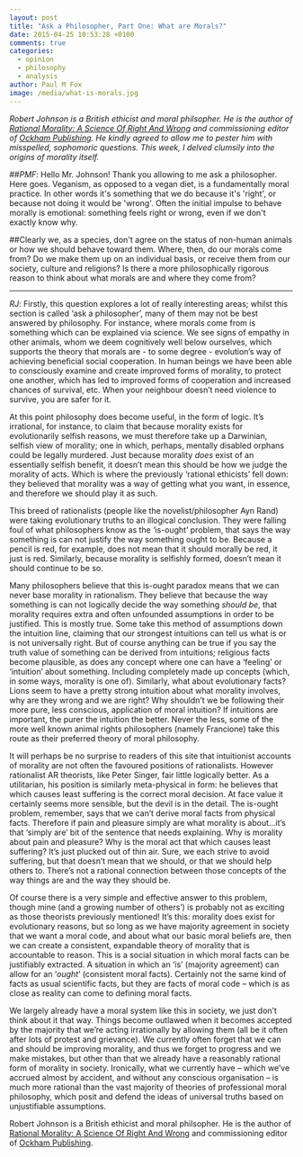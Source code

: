 ```yaml
---
layout: post
title: "Ask a Philosopher, Part One: What are Morals?"
date: 2015-04-25 10:53:28 +0100
comments: true
categories: 
  - opinion
  - philosophy
  - analysis
author: Paul M Fox
image: /media/what-is-morals.jpg
---
```

*Robert Johnson is a British ethicist and moral philsopher. He is the author of <a href="http://www.robertjohnson.org.uk/" target="_blank" class="external-link">Rational Morality: A Science Of Right And Wrong</a> and commissioning editor of <a href="http://ockham-publishing.com/" target="_blank" class="external-link">Ockham Publishing</a>. He kindly agreed to allow me to pester him with misspelled, sophomoric questions. This week, I delved clumsily into the origins of morality itself.*<!--more-->

##*PMF*: Hello Mr. Johnson! Thank you allowing to me ask a philosopher. Here goes. Veganism, as opposed to a vegan diet, is a fundamentally moral practice. In other words it's something that we do because it's 'right', or because not doing it would be 'wrong'. Often the initial impulse to behave morally is emotional: something feels right or wrong, even if we don't exactly know why.

##Clearly we, as a species, don't agree on the status of non-human animals or how we should behave toward them. Where, then, do our morals come from? Do we make them up on an individual basis, or receive them from our society, culture and religions? Is there a more philosophically rigorous reason to think about what morals are and where they come from?
<hr />

*RJ*: Firstly, this question explores a lot of really interesting areas; whilst this section is called ‘ask a philosopher’, many of them may not be best answered by philosophy. For instance, where morals come from is something which can be explained via science. We see signs of empathy in other animals, whom we deem cognitively well below ourselves, which supports the theory that morals are - to some degree - evolution’s way of achieving beneficial social cooperation. In human beings we have been able to consciously examine and create improved forms of morality, to protect one another, which has led to improved forms of cooperation and increased chances of survival, etc. When your neighbour doesn’t need violence to survive, you are safer for it.

At this point philosophy does become useful, in the form of logic. It’s irrational, for instance, to claim that because morality exists for evolutionarily selfish reasons, we must therefore take up a Darwinian, selfish view of morality; one in which, perhaps, mentally disabled orphans could be legally murdered. Just because morality *does* exist of an essentially selfish benefit, it doesn’t mean this should be how we judge the morality of acts. Which is where the previously ‘rational ethicists’ fell down: they believed that morality was a way of getting what you want, in essence, and therefore we should play it as such.

This breed of rationalists (people like the novelist/philosopher Ayn Rand) were taking evolutionary truths to an illogical conclusion. They were falling foul of what philosophers know as the ‘is-ought’ problem, that says the way something is can not justify the way something ought to be. Because a pencil is red, for example, does not mean that it should morally be red, it just is red. Similarly, because morality is selfishly formed, doesn’t mean it should continue to be so.

Many philosophers believe that this is-ought paradox means that we can never base morality in rationalism. They believe that because the way something is can not logically decide the way something *should be*, that morality requires extra and often unfounded assumptions in order to be justified. This is mostly true. Some take this method of assumptions down the intuition line, claiming that our strongest intuitions can tell us what is or is not universally right. But of course anything can be true if you say the truth value of something can be derived from intuitions; religious facts become plausible, as does any concept where one can have a ‘feeling’ or ‘intuition’ about something. Including completely made up concepts (which, in some ways, morality is one of). Similarly, what about evolutionary facts? Lions seem to have a pretty strong intuition about what morality involves, why are they wrong and we are right? Why shouldn’t we be following their more pure, less conscious, application of moral intuition? If intuitions are important, the purer the intuition the better. Never the less, some of the more well known animal rights philosophers (namely Francione) take this route as their preferred theory of moral philosophy.

It will perhaps be no surprise to readers of this site that intuitionist accounts of morality are not often the favoured positions of rationalists. However rationalist AR theorists, like Peter Singer, fair little logically better. As a utilitarian, his position is similarly meta-physical in form: he believes that which causes least suffering is the correct moral decision. At face value it certainly seems more sensible, but the devil is in the detail. The is-ought problem, remember, says that we can’t derive moral facts from physical facts. Therefore if pain and pleasure simply are what morality is about…it’s that ‘simply are’ bit of the sentence that needs explaining. Why is morality about pain and pleasure? Why is the moral act that which causes least suffering? It’s just plucked out of thin air. Sure, we each strive to avoid suffering, but that doesn’t mean that we should, or that we should help others to. There’s not a rational connection between those concepts of the way things are and the way they should be.

Of course there is a very simple and effective answer to this problem, though mine (and a growing number of others’) is probably not as exciting as those theorists previously mentioned! It’s this: morality does exist for evolutionary reasons, but so long as we have majority agreement in society that we want a moral code, and about what our basic moral beliefs are, then we can create a consistent, expandable theory of morality that is accountable to reason. This is a social situation in which moral facts can be justifiably extracted. A situation in which an ‘is’ (majority agreement) can allow for an ‘*ought*’ (consistent moral facts). Certainly not the same kind of facts as usual scientific facts, but they are facts of moral code – which is as close as reality can come to defining moral facts.

We largely already have a moral system like this in society, we just don’t think about it that way. Things become outlawed when it becomes accepted by the majority that we’re acting irrationally by allowing them (all be it often after lots of protest and grievance). We currently often forget that we can and should be improving morality, and thus we forget to progress and we make mistakes, but other than that we already have a reasonably rational form of morality in society. Ironically, what we currently have – which we’ve accrued almost by accident, and without any conscious organisation – is much more rational than the vast majority of theories of professional moral philosophy, which posit and defend the ideas of universal truths based on unjustifiable assumptions.

<div class="original-appearance">Robert Johnson is a British ethicist and moral philsopher. He is the author of <a href="http://www.robertjohnson.org.uk/" target="_blank" class="external-link">Rational Morality: A Science Of Right And Wrong</a> and commissioning editor of <a href="http://ockham-publishing.com/" target="_blank" class="external-link">Ockham Publishing</a>.</div>
